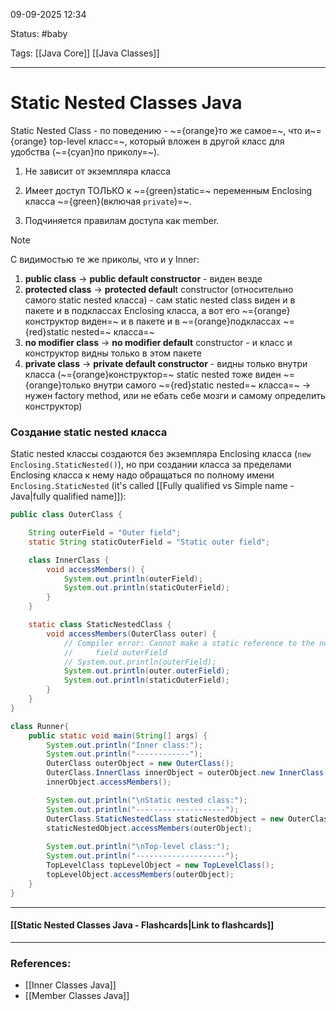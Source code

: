 
09-09-2025 12:34

Status: #baby

Tags: [[Java Core]] [[Java Classes]]

---
# Static Nested Classes Java

Static Nested Class - по поведению - ~={orange}то же самое=~, что и~={orange} top-level класс=~, который вложен в другой класс для удобства (~={cyan}по приколу=~).

1. Не зависит от экземпляра класса

2. Имеет доступ ТОЛЬКО к ~={green}static=~ переменным Enclosing класса ~={green}(включая `private`)=~. 

3. Подчиняется правилам доступа как member.

>[!note]
>С видимостью те же приколы, что и у Inner:
>1. **public class** -> **public default constructor** - виден везде
>2. **protected class** -> **protected defaul**t constructor (относительно самого static nested класса) - сам static nested class виден и в пакете и в подклассах Enclosing класса, а вот его ~={orange}конструктор виден=~ и в пакете и в ~={orange}подклассах ~={red}static nested=~ класса=~
>3. **no modifier class** -> **no modifier default** constructor - и класс и конструктор видны только в этом пакете
>4. **private class** -> **private default constructor** - видны только внутри класса (~={orange}конструктор=~ static nested тоже виден ~={orange}только внутри самого ~={red}static nested=~ класса=~ -> нужен factory method, или не ебать себе мозги и самому определить конструктор)

### Создание static nested класса

Static nested классы создаются без экземпляра Enclosing класса (`new Enclosing.StaticNested()`), но при создании класса за пределами Enclosing класса к нему надо обращаться по полному имени `Enclosing.StaticNested` (it's called [[Fully qualified vs Simple name - Java|fully qualified name]]):

```java
public class OuterClass {

    String outerField = "Outer field";
    static String staticOuterField = "Static outer field";

    class InnerClass {
        void accessMembers() {
            System.out.println(outerField);
            System.out.println(staticOuterField);
        }
    }

    static class StaticNestedClass {
        void accessMembers(OuterClass outer) {
            // Compiler error: Cannot make a static reference to the non-static
            //     field outerField
            // System.out.println(outerField);
            System.out.println(outer.outerField);
            System.out.println(staticOuterField);
        }
    }
}

class Runner{
    public static void main(String[] args) {
        System.out.println("Inner class:");
        System.out.println("------------");
        OuterClass outerObject = new OuterClass();
        OuterClass.InnerClass innerObject = outerObject.new InnerClass();
        innerObject.accessMembers();

        System.out.println("\nStatic nested class:");
        System.out.println("--------------------");
        OuterClass.StaticNestedClass staticNestedObject = new OuterClass.StaticNestedClass();    
        staticNestedObject.accessMembers(outerObject);
        
        System.out.println("\nTop-level class:");
        System.out.println("--------------------");
        TopLevelClass topLevelObject = new TopLevelClass();        
        topLevelObject.accessMembers(outerObject);                
    }
}
```

----
#### [[Static Nested Classes Java - Flashcards|Link to flashcards]]



---
### References:

- [[Inner Classes Java]]
- [[Member Classes Java]]
